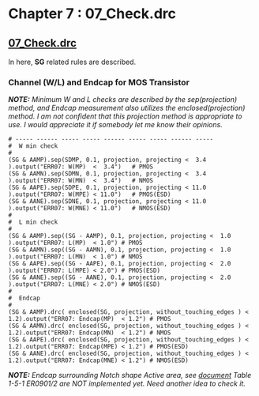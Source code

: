 # Chapter 7 : 07_Check.drc

## [07_Check.drc](../tech/drc/07_Check.drc)

In here, **SG** related rules are described. 

### Channel (W/L) and Endcap for MOS Transistor

_**NOTE:** Minimum W and L checks are described by the sep(projection) method, and Endcap measurement also utilizes the enclosed(projection) method. I am not confident that this projection method is appropriate to use. I would appreciate it if somebody let me know their opinions._

```
# ----- ------ ----- ----- ------ ----- ----- ------ ----- 
#  W min check
#
(SG & AAMP).sep(SDMP, 0.1, projection, projecting <  3.4 ).output("ERR07: W(MP)  <  3.4")   # PMOS
(SG & AAMN).sep(SDMN, 0.1, projection, projecting <  3.4 ).output("ERR07: W(MN)  <  3.4")   # NMOS
(SG & AAPE).sep(SDPE, 0.1, projection, projecting < 11.0 ).output("ERR07: W(MPE) < 11.0")   # PMOS(ESD)
(SG & AANE).sep(SDNE, 0.1, projection, projecting < 11.0 ).output("ERR07: W(MNE) < 11.0")   # NMOS(ESD)
#
#  L min check
#
(SG & AAMP).sep((SG - AAMP), 0.1, projection, projecting <  1.0 ).output("ERR07: L(MP)  < 1.0") # PMOS
(SG & AAMN).sep((SG - AAMN), 0.1, projection, projecting <  1.0 ).output("ERR07: L(MN)  < 1.0") # NMOS
(SG & AAPE).sep((SG - AAPE), 0.1, projection, projecting <  2.0 ).output("ERR07: L(MPE) < 2.0") # PMOS(ESD)
(SG & AANE).sep((SG - AANE), 0.1, projection, projecting <  2.0 ).output("ERR07: L(MNE) < 2.0") # NMOS(ESD)
#
#  Endcap
#
(SG & AAMP).drc( enclosed(SG, projection, without_touching_edges ) < 1.2).output("ERR07: Endcap(MP)  < 1.2") # PMOS
(SG & AAMN).drc( enclosed(SG, projection, without_touching_edges ) < 1.2).output("ERR07: Endcap(MN)  < 1.2") # NMOS
(SG & AAPE).drc( enclosed(SG, projection, without_touching_edges ) < 1.2).output("ERR07: Endcap(MPE) < 1.2") # PMOS(ESD)
(SG & AANE).drc( enclosed(SG, projection, without_touching_edges ) < 1.2).output("ERR07: Endcap(MNE) < 1.2") # NMOS(ESD)
```

_**NOTE:** Endcap surrounding Notch shape Active area, see [document](../openIP62/IP62/Technology/doc/OS00_リファレンスマニュアル_rev1.1.pdf) Table 1-5-1 ER0901/2 are NOT implemented yet. Need another idea to check it._
